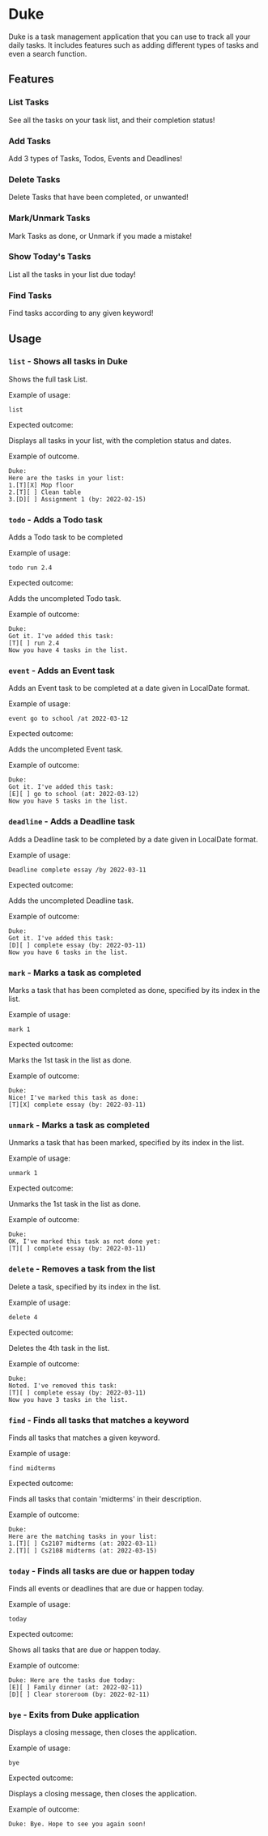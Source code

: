 # Duke

Duke is a task management application that you can use to track all your daily tasks. It includes features such as adding different types of tasks and even a search function.

## Features 

### List Tasks

See all the tasks on your task list, and their completion status!

### Add Tasks

Add 3 types of Tasks, Todos, Events and Deadlines!

### Delete Tasks

Delete Tasks that have been completed, or unwanted!

### Mark/Unmark Tasks

Mark Tasks as done, or Unmark if you made a mistake!

### Show Today's Tasks

List all the tasks in your list due today!

### Find Tasks

Find tasks according to any given keyword!

## Usage

### `list` - Shows all tasks in Duke

Shows the full task List.

Example of usage: 

`list`

Expected outcome: 

Displays all tasks in your list, with the completion status and dates.

Example of outcome.

```
Duke:
Here are the tasks in your list:
1.[T][X] Mop floor
2.[T][ ] Clean table
3.[D][ ] Assignment 1 (by: 2022-02-15)
```

### `todo` - Adds a Todo task

Adds a Todo task to be completed

Example of usage:

`todo run 2.4`

Expected outcome: 

Adds the uncompleted Todo task.

Example of outcome:

```
Duke:
Got it. I've added this task:
[T][ ] run 2.4
Now you have 4 tasks in the list.
```

### `event` - Adds an Event task

Adds an Event task to be completed at a date given in LocalDate format.

Example of usage:

`event go to school /at 2022-03-12`

Expected outcome: 

Adds the uncompleted Event task.

Example of outcome:

```
Duke:
Got it. I've added this task:
[E][ ] go to school (at: 2022-03-12)
Now you have 5 tasks in the list.
```

### `deadline` - Adds a Deadline task

Adds a Deadline task to be completed by a date given in LocalDate format.

Example of usage:

`Deadline complete essay /by 2022-03-11`

Expected outcome: 

Adds the uncompleted Deadline task.

Example of outcome:

```
Duke:
Got it. I've added this task:
[D][ ] complete essay (by: 2022-03-11)
Now you have 6 tasks in the list.
```

### `mark` - Marks a task as completed

Marks a task that has been completed as done, specified by its index in the list.

Example of usage:

`mark 1`

Expected outcome: 

Marks the 1st task in the list as done.

Example of outcome:

```
Duke:
Nice! I've marked this task as done:
[T][X] complete essay (by: 2022-03-11)
```

### `unmark` - Marks a task as completed

Unmarks a task that has been marked, specified by its index in the list.

Example of usage:

`unmark 1`

Expected outcome: 

Unmarks the 1st task in the list as done.

Example of outcome:

```
Duke:
OK, I've marked this task as not done yet:
[T][ ] complete essay (by: 2022-03-11)
```

### `delete` - Removes a task from the list 

Delete a task, specified by its index in the list.

Example of usage:

`delete 4`

Expected outcome: 

Deletes the 4th task in the list.

Example of outcome:

```
Duke:
Noted. I've removed this task:
[T][ ] complete essay (by: 2022-03-11)
Now you have 3 tasks in the list.
```

### `find` -  Finds all tasks that matches a keyword

Finds all tasks that matches a given keyword.

Example of usage:

`find midterms`

Expected outcome: 

Finds all tasks that contain 'midterms' in their description.

Example of outcome:

```
Duke:
Here are the matching tasks in your list:
1.[T][ ] Cs2107 midterms (at: 2022-03-11)
2.[T][ ] Cs2108 midterms (at: 2022-03-15)
```

### `today` -  Finds all tasks are due or happen today

Finds all events or deadlines that are due or happen today.

Example of usage:

`today`

Expected outcome: 

Shows all tasks that are due or happen today.

Example of outcome:

```
Duke: Here are the tasks due today:
[E][ ] Family dinner (at: 2022-02-11)
[D][ ] Clear storeroom (by: 2022-02-11)
```

### `bye` -  Exits from Duke application

Displays a closing message, then closes the application.

Example of usage:

`bye`

Expected outcome: 

Displays a closing message, then closes the application.

Example of outcome:

```
Duke: Bye. Hope to see you again soon!
```
